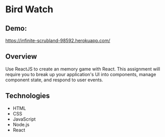 # Bird Watch

## Demo:
https://infinite-scrubland-98592.herokuapp.com/

## Overview
Use ReactJS to create an memory game with React. This assignment will require you to break up your application's UI into components, manage component state, and respond to user events.

## Technologies

* HTML
* CSS
* JavaScript
* Node.js
* React
